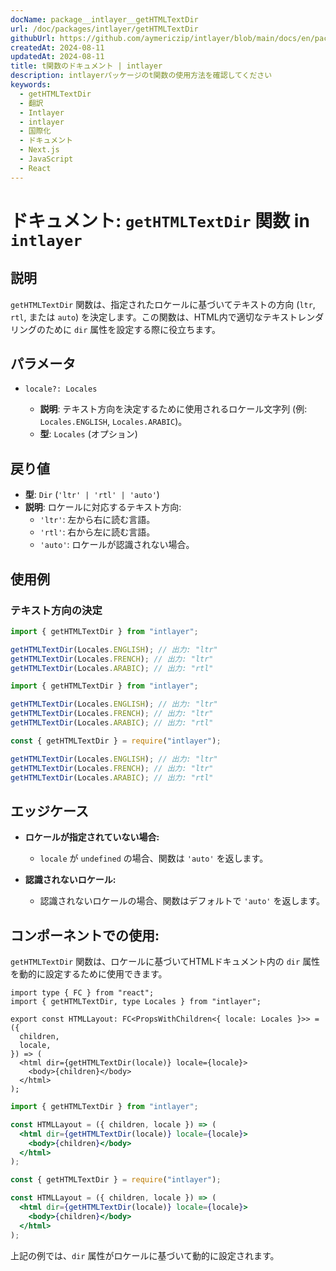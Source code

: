 ```yaml
---
docName: package__intlayer__getHTMLTextDir
url: /doc/packages/intlayer/getHTMLTextDir
githubUrl: https://github.com/aymericzip/intlayer/blob/main/docs/en/packages/intlayer/getHTMLTextDir.md
createdAt: 2024-08-11
updatedAt: 2024-08-11
title: t関数のドキュメント | intlayer
description: intlayerパッケージのt関数の使用方法を確認してください
keywords:
  - getHTMLTextDir
  - 翻訳
  - Intlayer
  - intlayer
  - 国際化
  - ドキュメント
  - Next.js
  - JavaScript
  - React
---
```


# ドキュメント: `getHTMLTextDir` 関数 in `intlayer`

## 説明

`getHTMLTextDir` 関数は、指定されたロケールに基づいてテキストの方向 (`ltr`, `rtl`, または `auto`) を決定します。この関数は、HTML内で適切なテキストレンダリングのために `dir` 属性を設定する際に役立ちます。

## パラメータ

- `locale?: Locales`

  - **説明**: テキスト方向を決定するために使用されるロケール文字列 (例: `Locales.ENGLISH`, `Locales.ARABIC`)。
  - **型**: `Locales` (オプション)

## 戻り値

- **型**: `Dir` (`'ltr' | 'rtl' | 'auto'`)
- **説明**: ロケールに対応するテキスト方向:
  - `'ltr'`: 左から右に読む言語。
  - `'rtl'`: 右から左に読む言語。
  - `'auto'`: ロケールが認識されない場合。

## 使用例

### テキスト方向の決定

```typescript codeFormat="typescript"
import { getHTMLTextDir } from "intlayer";

getHTMLTextDir(Locales.ENGLISH); // 出力: "ltr"
getHTMLTextDir(Locales.FRENCH); // 出力: "ltr"
getHTMLTextDir(Locales.ARABIC); // 出力: "rtl"
```

```javascript codeFormat="esm"
import { getHTMLTextDir } from "intlayer";

getHTMLTextDir(Locales.ENGLISH); // 出力: "ltr"
getHTMLTextDir(Locales.FRENCH); // 出力: "ltr"
getHTMLTextDir(Locales.ARABIC); // 出力: "rtl"
```

```javascript codeFormat="commonjs"
const { getHTMLTextDir } = require("intlayer");

getHTMLTextDir(Locales.ENGLISH); // 出力: "ltr"
getHTMLTextDir(Locales.FRENCH); // 出力: "ltr"
getHTMLTextDir(Locales.ARABIC); // 出力: "rtl"
```

## エッジケース

- **ロケールが指定されていない場合:**

  - `locale` が `undefined` の場合、関数は `'auto'` を返します。

- **認識されないロケール:**
  - 認識されないロケールの場合、関数はデフォルトで `'auto'` を返します。

## コンポーネントでの使用:

`getHTMLTextDir` 関数は、ロケールに基づいてHTMLドキュメント内の `dir` 属性を動的に設定するために使用できます。

```tsx codeFormat="typescript"
import type { FC } from "react";
import { getHTMLTextDir, type Locales } from "intlayer";

export const HTMLLayout: FC<PropsWithChildren<{ locale: Locales }>> = ({
  children,
  locale,
}) => (
  <html dir={getHTMLTextDir(locale)} locale={locale}>
    <body>{children}</body>
  </html>
);
```

```jsx codeFormat="esm"
import { getHTMLTextDir } from "intlayer";

const HTMLLayout = ({ children, locale }) => (
  <html dir={getHTMLTextDir(locale)} locale={locale}>
    <body>{children}</body>
  </html>
);
```

```jsx codeFormat="commonjs"
const { getHTMLTextDir } = require("intlayer");

const HTMLLayout = ({ children, locale }) => (
  <html dir={getHTMLTextDir(locale)} locale={locale}>
    <body>{children}</body>
  </html>
);
```

上記の例では、`dir` 属性がロケールに基づいて動的に設定されます。
